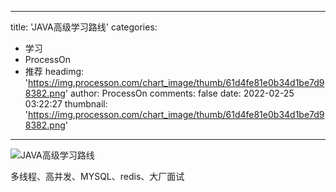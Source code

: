 
---
title: 'JAVA高级学习路线'
categories: 
 - 学习
 - ProcessOn
 - 推荐
headimg: 'https://img.processon.com/chart_image/thumb/61d4fe81e0b34d1be7d98382.png'
author: ProcessOn
comments: false
date: 2022-02-25 03:22:27
thumbnail: 'https://img.processon.com/chart_image/thumb/61d4fe81e0b34d1be7d98382.png'
---

<div>   
<img class="thumb" alt="JAVA高级学习路线" src="https://img.processon.com/chart_image/thumb/61d4fe81e0b34d1be7d98382.png" referrerpolicy="no-referrer">
<p>多线程、高并发、MYSQL、redis、大厂面试</p>  
</div>
            